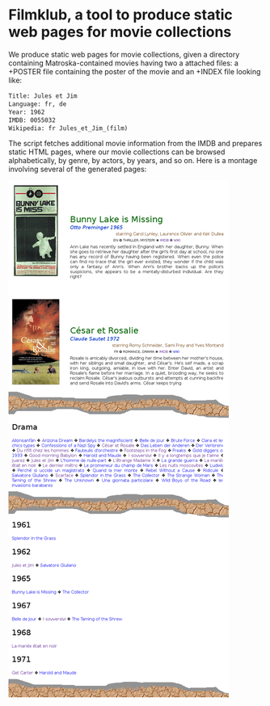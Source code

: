 # Filmklub, a tool to produce static web pages for movie collections

We produce static web pages for movie collections, given a directory
containing Matroska-contained movies having two a attached files: a
+POSTER file containing the poster of the movie and an +INDEX file
looking like:

```
Title: Jules et Jim
Language: fr, de
Year: 1962
IMDB: 0055032
Wikipedia: fr Jules_et_Jim_(film)
```

The script fetches additional movie information from the IMDB and
prepares static HTML pages, where our movie collections can be browsed
alphabetically, by genre, by actors, by years, and so on. Here is a
montage involving several of the generated pages:

![montage](Library/Assets/montage.png)
